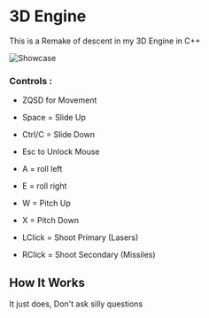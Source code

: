 # 3D Engine
 This is a Remake of descent in my 3D Engine in C++

![](https://github.com/Loris-Moreau/3D-Engine-CPP/blob/test-23/Assets/2024-10-24%2012-04-56.gif "Showcase")


### Controls : 

- ZQSD for Movement
- Space = Slide Up
- Ctrl/C = Slide Down

- Esc to Unlock Mouse

- A = roll left
- E = roll right
- W = Pitch Up
- X = Pitch Down

- LClick = Shoot Primary (Lasers)
- RClick = Shoot Secondary (Missiles)


## How It Works  
It just does, Don't ask silly questions
